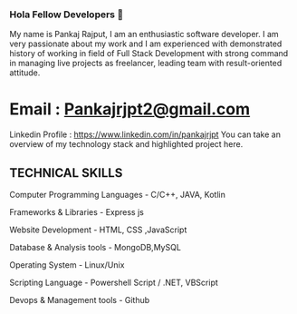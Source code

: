 
### Hola Fellow Developers 👋


My name is Pankaj Rajput, I am an enthusiastic software developer. I am very passionate about my work and I am experienced with demonstrated history of working in field of Full Stack Development with strong command in managing live projects as freelancer, leading team with result-oriented attitude.

# Email : Pankajrjpt2@gmail.com
Linkedin Profile : https://www.linkedin.com/in/pankajrjpt
You can take an overview of my technology stack and highlighted project here.


## TECHNICAL SKILLS  

Computer Programming Languages - C/C++, JAVA, Kotlin

Frameworks & Libraries - Express js

Website Development - HTML, CSS ,JavaScript

Database & Analysis tools - MongoDB,MySQL

Operating System - Linux/Unix

Scripting Language - Powershell Script / .NET, VBScript

Devops & Management tools - Github


